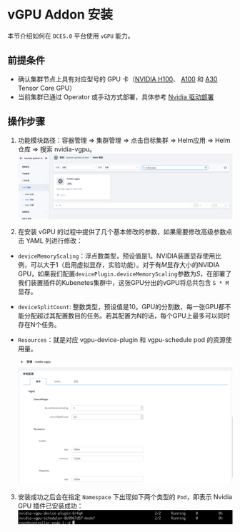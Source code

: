# vGPU Addon 安装

本节介绍如何在 `DCE5.0` 平台使用 `vGPU` 能力。

## 前提条件

- 确认集群节点上具有对应型号的 GPU 卡（[NVIDIA H100](https://www.nvidia.com/en-us/data-center/h100/)、
  [A100](https://www.nvidia.com/en-us/data-center/a100/) 和
  [A30](https://www.nvidia.com/en-us/data-center/products/a30-gpu/) Tensor Core GPU）
- 当前集群已通过 Operator 或手动方式部署，具体参考 [Nvidia 驱动部署](vgpu_driver.md)

## 操作步骤

1. 功能模块路径：容器管理 => 集群管理 => 点击目标集群 => Helm应用 => Helm 仓库 => 搜索 nvidia-vgpu。![Alt text](./images/vgpu-addon.png)

2.  在安装 vGPU 的过程中提供了几个基本修改的参数，如果需要修改高级参数点击 YAML 列进行修改：

   - `deviceMemoryScaling`：浮点数类型，预设值是1。NVIDIA装置显存使用比例，可以大于1（启用虚拟显存，实验功能）。对于有*M*显存大小的NVIDIA GPU，如果我们配置`devicePlugin.deviceMemoryScaling`参数为*S*，在部署了我们装置插件的Kubenetes集群中，这张GPU分出的vGPU将总共包含 `S * M` 显存。

   - `deviceSplitCount`:
     整数类型，预设值是10。GPU的分割数，每一张GPU都不能分配超过其配置数目的任务。若其配置为N的话，每个GPU上最多可以同时存在N个任务。

   - `Resources`：就是对应 vgpu-device-plugin 和 vgpu-schedule pod 的资源使用量。

     ![Alt text](./images/vgpu-pararm.png)

3. 安装成功之后会在指定 `Namespace` 下出现如下两个类型的 `Pod`，即表示 Nvidia GPU 插件已安装成功：![Alt text](./images/vgpu-pod.png)



